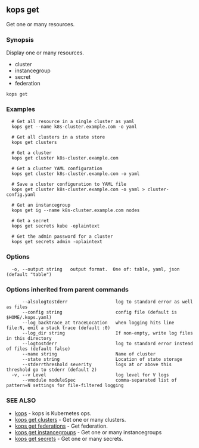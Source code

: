 ## kops get

Get one or many resources.

### Synopsis


Display one or many resources. 

  * cluster  
  * instancegroup  
  * secret  
  * federation

```
kops get
```

### Examples

```
  # Get all resource in a single cluster as yaml
  kops get --name k8s-cluster.example.com -o yaml
  
  # Get all clusters in a state store
  kops get clusters
  
  # Get a cluster
  kops get cluster k8s-cluster.example.com
  
  # Get a cluster YAML configuration
  kops get cluster k8s-cluster.example.com -o yaml
  
  # Save a cluster configuration to YAML file
  kops get cluster k8s-cluster.example.com -o yaml > cluster-config.yaml

  # Get an instancegroup
  kops get ig --name k8s-cluster.example.com nodes
  
  # Get a secret
  kops get secrets kube -oplaintext
  
  # Get the admin password for a cluster
  kops get secrets admin -oplaintext
```

### Options

```
  -o, --output string   output format.  One of: table, yaml, json (default "table")
```

### Options inherited from parent commands

```
      --alsologtostderr                  log to standard error as well as files
      --config string                    config file (default is $HOME/.kops.yaml)
      --log_backtrace_at traceLocation   when logging hits line file:N, emit a stack trace (default :0)
      --log_dir string                   If non-empty, write log files in this directory
      --logtostderr                      log to standard error instead of files (default false)
      --name string                      Name of cluster
      --state string                     Location of state storage
      --stderrthreshold severity         logs at or above this threshold go to stderr (default 2)
  -v, --v Level                          log level for V logs
      --vmodule moduleSpec               comma-separated list of pattern=N settings for file-filtered logging
```

### SEE ALSO
* [kops](kops.md)	 - kops is Kubernetes ops.
* [kops get clusters](kops_get_clusters.md)	 - Get one or many clusters.
* [kops get federations](kops_get_federations.md)	 - Get federation.
* [kops get instancegroups](kops_get_instancegroups.md)	 - Get one or many instancegroups
* [kops get secrets](kops_get_secrets.md)	 - Get one or many secrets.

